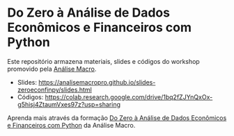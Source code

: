 # Do Zero à Análise de Dados Econômicos e Financeiros com Python

Este repositório armazena materiais, slides e códigos do workshop promovido pela [Análise Macro](https://analisemacro.com.br/).

- Slides: https://analisemacropro.github.io/slides-zeroeconfinpy/slides.html
- Códigos: https://colab.research.google.com/drive/1bq2fZJYnQxOx-g5hisj4ZtaumVxes97z?usp=sharing

Aprenda mais através da formação [Do Zero à Análise de Dados Econômicos e Financeiros com Python](https://analisemacro.com.br/formacao/do-zero-a-analise-de-dados-economicos-e-financeiros-com-python/) da Análise Macro.
